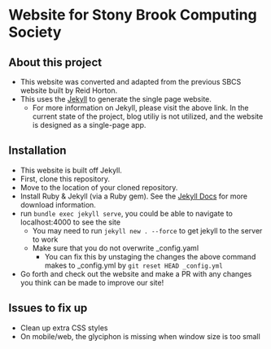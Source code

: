 # Website for Stony Brook Computing Society

## About this project
* This website was converted and adapted from the previous SBCS website built by Reid Horton. 
* This uses the [Jekyll](https://jekyllrb.com/) to generate the single page website. 
  * For more information on Jekyll, please visit the above link. In the current state of the project, blog utiliy is not utilized, and the website is designed as a single-page app. 
  
## Installation
* This website is built off Jekyll. 
* First, clone this repository.
* Move to the location of your cloned repository.
* Install Ruby & Jekyll (via a Ruby gem). See the [Jekyll Docs](https://jekyllrb.com/docs/) for more download information. 
* run `bundle exec jekyll serve`, you could be able to navigate to localhost:4000 to see the site
   * You may need to run `jekyll new . --force` to get jekyll to the server to work
   * Make sure that you do not overwrite _config.yaml
     * You can fix this by unstaging the changes the above command makes to _config.yml by `git reset HEAD _config.yml`
* Go forth and check out the website and make a PR with any changes you think can be made to improve our site!

## Issues to fix up
* Clean up extra CSS styles
* On mobile/web, the glyciphon is missing when window size is too small


